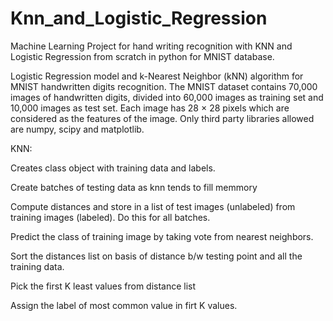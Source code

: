 # Knn_and_Logistic_Regression
Machine Learning Project for hand writing recognition with KNN and Logistic Regression from scratch in python for MNIST database.

Logistic Regression model and k-Nearest Neighbor (kNN) algorithm for MNIST handwritten digits recognition. 
The MNIST dataset contains 70,000 images of handwritten digits, divided into 60,000 images as training set and 10,000 images as test set. 
Each image has 28 × 28 pixels which are considered as the features of the image. 
Only third party libraries allowed are numpy, scipy and matplotlib.

KNN:

Creates class object with training data and labels.

Create batches of testing data as knn tends to fill memmory

Compute distances and store in a list of test images (unlabeled) from training images (labeled). Do this for all batches.

Predict the class of training image by taking vote from nearest neighbors.

Sort the distances list on basis of distance b/w testing point and all the training data.

Pick the first K least values from distance list

Assign the label of most common value in firt K values.


